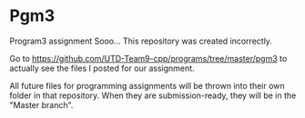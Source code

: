 # Pgm3
Program3 assignment
Sooo... This repository was created incorrectly.

Go to https://github.com/UTD-Team9-cpp/programs/tree/master/pgm3 to actually see the files I posted for our assignment.

All future files for programming assignments will be thrown into their own folder in that repository. When they are submission-ready, they will be in the "Master branch".

